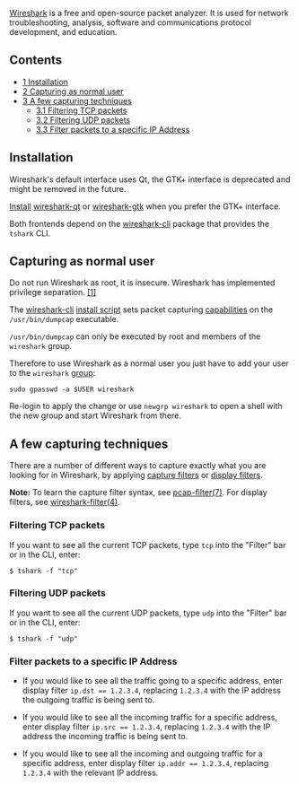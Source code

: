 [Wireshark](https://www.wireshark.org/) is a free and open-source packet analyzer. It is used for network troubleshooting, analysis, software and communications protocol development, and education.

## Contents

*   [1 Installation](#Installation)
*   [2 Capturing as normal user](#Capturing_as_normal_user)
*   [3 A few capturing techniques](#A_few_capturing_techniques)
    *   [3.1 Filtering TCP packets](#Filtering_TCP_packets)
    *   [3.2 Filtering UDP packets](#Filtering_UDP_packets)
    *   [3.3 Filter packets to a specific IP Address](#Filter_packets_to_a_specific_IP_Address)

## Installation

Wireshark's default interface uses Qt, the GTK+ interface is deprecated and might be removed in the future.

[Install](/index.php/Install "Install") [wireshark-qt](https://www.archlinux.org/packages/?name=wireshark-qt) or [wireshark-gtk](https://www.archlinux.org/packages/?name=wireshark-gtk) when you prefer the GTK+ interface.

Both frontends depend on the [wireshark-cli](https://www.archlinux.org/packages/?name=wireshark-cli) package that provides the `tshark` CLI.

## Capturing as normal user

Do not run Wireshark as root, it is insecure. Wireshark has implemented privilege separation. [[1]](https://wiki.wireshark.org/CaptureSetup/CapturePrivileges#Most_UNIXes)

The [wireshark-cli](https://www.archlinux.org/packages/?name=wireshark-cli) [install script](/index.php/PKGBUILD#install "PKGBUILD") sets packet capturing [capabilities](/index.php/Capabilities "Capabilities") on the `/usr/bin/dumpcap` executable.

`/usr/bin/dumpcap` can only be executed by root and members of the `wireshark` group.

Therefore to use Wireshark as a normal user you just have to add your user to the `wireshark` [group](/index.php/Group "Group"):

```
sudo gpasswd -a $USER wireshark

```

Re-login to apply the change or use `newgrp wireshark` to open a shell with the new group and start Wireshark from there.

## A few capturing techniques

There are a number of different ways to capture exactly what you are looking for in Wireshark, by applying [capture filters](https://wiki.wireshark.org/CaptureFilters) or [display filters](https://wiki.wireshark.org/DisplayFilters).

**Note:** To learn the capture filter syntax, see [pcap-filter(7)](https://jlk.fjfi.cvut.cz/arch/manpages/man/pcap-filter.7). For display filters, see [wireshark-filter(4)](https://jlk.fjfi.cvut.cz/arch/manpages/man/wireshark-filter.4).

### Filtering TCP packets

If you want to see all the current TCP packets, type `tcp` into the "Filter" bar or in the CLI, enter:

```
$ tshark -f "tcp"

```

### Filtering UDP packets

If you want to see all the current UDP packets, type `udp` into the "Filter" bar or in the CLI, enter:

```
$ tshark -f "udp"

```

### Filter packets to a specific IP Address

*   If you would like to see all the traffic going to a specific address, enter display filter `ip.dst == 1.2.3.4`, replacing `1.2.3.4` with the IP address the outgoing traffic is being sent to.

*   If you would like to see all the incoming traffic for a specific address, enter display filter `ip.src == 1.2.3.4`, replacing `1.2.3.4` with the IP address the incoming traffic is being sent to.

*   If you would like to see all the incoming and outgoing traffic for a specific address, enter display filter `ip.addr == 1.2.3.4`, replacing `1.2.3.4` with the relevant IP address.